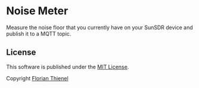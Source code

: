 # Noise Meter

Measure the noise floor that you currently have on your SunSDR device and publish it to a MQTT topic.

## License
This software is published under the [MIT License](https://www.tldrlegal.com/l/mit).

Copyright [Florian Thienel](http://thecodingflow.com/)
